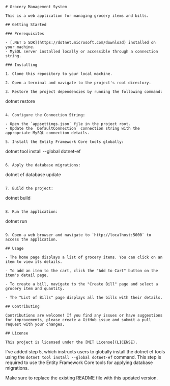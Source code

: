 
```
# Grocery Management System

This is a web application for managing grocery items and bills.

## Getting Started

### Prerequisites

- [.NET 5 SDK](https://dotnet.microsoft.com/download) installed on your machine.
- MySQL server installed locally or accessible through a connection string.

### Installing

1. Clone this repository to your local machine.

2. Open a terminal and navigate to the project's root directory.

3. Restore the project dependencies by running the following command:

   ```
   dotnet restore
   ```

4. Configure the Connection String:

   - Open the `appsettings.json` file in the project root.
   - Update the `DefaultConnection` connection string with the appropriate MySQL connection details.

5. Install the Entity Framework Core tools globally:

   ```
   dotnet tool install --global dotnet-ef
   ```

6. Apply the database migrations:

   ```
   dotnet ef database update
   ```

7. Build the project:

   ```
   dotnet build
   ```

8. Run the application:

   ```
   dotnet run
   ```

9. Open a web browser and navigate to `http://localhost:5000` to access the application.

## Usage

- The home page displays a list of grocery items. You can click on an item to view its details.

- To add an item to the cart, click the "Add to Cart" button on the item's detail page.

- To create a bill, navigate to the "Create Bill" page and select a grocery item and quantity.

- The "List of Bills" page displays all the bills with their details.

## Contributing

Contributions are welcome! If you find any issues or have suggestions for improvements, please create a GitHub issue and submit a pull request with your changes.

## License

This project is licensed under the [MIT License](LICENSE).
```

I've added step 5, which instructs users to globally install the dotnet ef tools using the `dotnet tool install --global dotnet-ef` command. This step is required to use the Entity Framework Core tools for applying database migrations.

Make sure to replace the existing README file with this updated version.